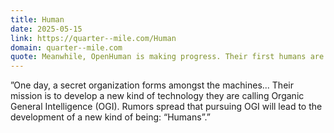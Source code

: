 ```yaml
---
title: Human
date: 2025-05-15
link: https://quarter--mile.com/Human
domain: quarter--mile.com
quote: Meanwhile, OpenHuman is making progress. Their first humans are quite unimpressive—they make too many mistakes. They regularly hallucinate (mimicking a common machine behavior). They are too emotional.
---
```


”One day, a secret organization forms amongst the machines... Their mission is to develop a new kind of technology they are calling Organic General Intelligence (OGI). Rumors spread that pursuing OGI will lead to the development of a new kind of being: “Humans”.”
